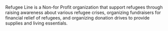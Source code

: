 Refugee Line is a Non-for Profit organization that support refugees through raising awareness about various refugee crises, organizing fundraisers for financial relief of refugees, and organizing donation drives to provide supplies and living essentials.
